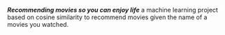 ****_Recommending movies so you can enjoy life_****
a machine learning project based on cosine similarity to recommend movies given the name of a movies you watched.
